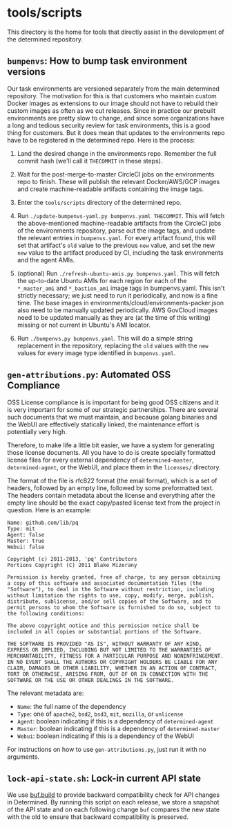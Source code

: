 # tools/scripts

This directory is the home for tools that directly assist in the development of
the determined repository.

## `bumpenvs`: How to bump task environment versions

Our task environments are versioned separately from the main determined
repository. The motivation for this is that customers who maintain custom
Docker images as extensions to our image should not have to rebuild their
custom images as often as we cut releases. Since in practice our prebuilt
environments are pretty slow to change, and since some organizations have a
long and tedious security review for task environments, this is a good thing
for customers. But it does mean that updates to the environments repo have to
be registered in the determined repo. Here is the process:

1. Land the desired change in the environments repo. Remember the full commit
   hash (we'll call it `THECOMMIT` in these steps).

2. Wait for the post-merge-to-master CircleCI jobs on the environments repo to
   finish. These will publish the relevant Docker/AWS/GCP images and create
   machine-readable artifacts containing the image tags.

3. Enter the `tools/scripts` directory of the determined repo.

4. Run `./update-bumpenvs-yaml.py bumpenvs.yaml THECOMMIT`. This will fetch the
   above-mentioned machine-readable artifacts from the CircleCI jobs of the
   environments repository, parse out the image tags, and update the relevant
   entries in `bumpenvs.yaml`.  For every artifact found, this will set that
   artifact's `old` value to the previous `new` value, and set the new `new`
   value to the artifact produced by CI, including the task environments and
   the agent AMIs.

5. (optional) Run `./refresh-ubuntu-amis.py bumpenvs.yaml`.  This will fetch
   the up-to-date Ubuntu AMIs for each region for each of the `*_master_ami`
   and `*_bastion_ami` image tags in bumpenvs.yaml.  This isn't strictly
   necessary; we just need to run it periodically, and now is a fine time. The
   base images in environments/cloud/environments-packer.json also need to be
   manually updated periodically. AWS GovCloud images need to be updated
   manually as they are (at the time of this writing) missing or not current
   in Ubuntu's AMI locator.

6. Run `./bumpenvs.py bumpenvs.yaml`.  This will do a simple string replacement
   in the repository, replacing the `old` values with the `new` values for
   every image type identified in `bumpenvs.yaml`.

## `gen-attributions.py`: Automated OSS Compliance

OSS License compliance is is important for being good OSS citizens and it is
very important for some of our strategic partnerships.  There are several such
documents that we must maintain, and because golang binaries and the WebUI are
effectively statically linked, the maintenance effort is potentially very high.

Therefore, to make life a little bit easier, we have a system for generating
those license documents.  All you have to do is create specially formatted
license files for every external dependency of `determined-master`,
`determined-agent`, or the WebUI, and place them in the `licenses/` directory.

The format of the file is rfc822 format (the email format), which is a set of
headers, followed by an empty line, followed by some preformatted text.  The
headers contain metadata about the license and everything after the empty line
should be the exact copy/pasted license text from the project in question.
Here is an example:

    Name: github.com/lib/pq
    Type: mit
    Agent: false
    Master: true
    Webui: false

    Copyright (c) 2011-2013, 'pq' Contributors
    Portions Copyright (C) 2011 Blake Mizerany

    Permission is hereby granted, free of charge, to any person obtaining a copy of this software and associated documentation files (the "Software"), to deal in the Software without restriction, including without limitation the rights to use, copy, modify, merge, publish, distribute, sublicense, and/or sell copies of the Software, and to permit persons to whom the Software is furnished to do so, subject to the following conditions:

    The above copyright notice and this permission notice shall be included in all copies or substantial portions of the Software.

    THE SOFTWARE IS PROVIDED "AS IS", WITHOUT WARRANTY OF ANY KIND, EXPRESS OR IMPLIED, INCLUDING BUT NOT LIMITED TO THE WARRANTIES OF MERCHANTABILITY, FITNESS FOR A PARTICULAR PURPOSE AND NONINFRINGEMENT. IN NO EVENT SHALL THE AUTHORS OR COPYRIGHT HOLDERS BE LIABLE FOR ANY CLAIM, DAMAGES OR OTHER LIABILITY, WHETHER IN AN ACTION OF CONTRACT, TORT OR OTHERWISE, ARISING FROM, OUT OF OR IN CONNECTION WITH THE SOFTWARE OR THE USE OR OTHER DEALINGS IN THE SOFTWARE.

The relevant metadata are:

* `Name`: the full name of the dependency
* `Type`: one of `apache2`, `bsd2`, `bsd3`, `mit`, `mozilla`, or `unlicense`
* `Agent`: boolean indicating if this is a dependency of `determined-agent`
* `Master`: boolean indicating if this is a dependency of `determined-master`
* `Webui`: boolean indicating if this is a dependency of the WebUI

For instructions on how to use `gen-attributions.py`, just run it with no arguments.

## `lock-api-state.sh`: Lock-in current API state

We use [buf.build](https://docs.buf.build/) to provide backward compatibility check
for API changes in Determined. By running this script on each release, we store a
snapshot of the API state and on each following change `buf` compares the new state
with the old to ensure that backward compatibility is preserved.
